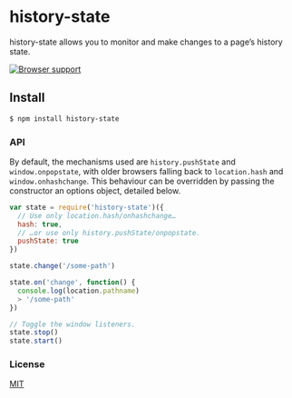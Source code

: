 # history-state
history-state allows you to monitor and make changes to a page’s history state. 

[![Browser support](https://ci.testling.com/michaelrhodes/history-state.png)](https://ci.testling.com/michaelrhodes/history-state)

## Install
```sh
$ npm install history-state
```

### API
By default, the mechanisms used are `history.pushState` and `window.onpopstate`, with older browsers falling back to `location.hash` and `window.onhashchange`. This behaviour can be overridden by passing the constructor an options object, detailed below.

```js
var state = require('history-state')({
  // Use only location.hash/onhashchange…
  hash: true,
  // …or use only history.pushState/onpopstate.
  pushState: true
})

state.change('/some-path')

state.on('change', function() {
  console.log(location.pathname)
  > '/some-path'
})

// Toggle the window listeners.
state.stop()
state.start()
```

### License
[MIT](http://opensource.org/licenses/MIT)
